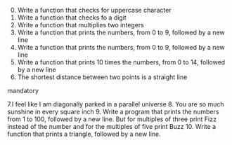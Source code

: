0. Write a function that checks for uppercase character
1. Write a function that  checks fo a digit
2. Write a function that multiplies two integers
3. Write a function that prints the numbers, from 0 to 9, followed by a new line
4. Write a function that prints the numbers, from 0 to 9, followed by a new line
5. Write a function that prints 10 times the numbers, from 0 to 14, followed by a new line
6. The shortest distance between two points is a straight line

mandatory

7.I feel like I am diagonally parked in a parallel universe
8. You are so much sunshine in every square inch
9. Write a program that prints the numbers from 1 to 100, followed by a new line. But for multiples of three print Fizz instead of the number and for the multiples of five print Buzz
10. Write a function that prints a triangle, followed by a new line.
